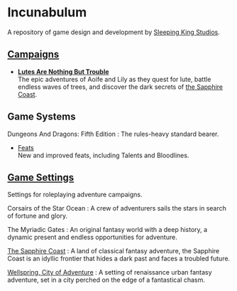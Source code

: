 ---
---

# Incunabulum

A repository of game design and development by [Sleeping King Studios](https://www.sleepingkingstudios.com).

## [Campaigns]({{site.baseurl}}/campaigns)

- **[Lutes Are Nothing But Trouble]({{site.baseurl}}/campaigns/lutes)**<br>
  The epic adventures of Aoife and Lily as they quest for lute, battle endless waves of trees, and discover the dark secrets of [the Sapphire Coast]({{site.baseurl}}/settings/sapphire-coast).

## Game Systems

Dungeons And Dragons: Fifth Edition
: The rules-heavy standard bearer.

  - [Feats]({{site.baseurl}}/systems/5e/feats)<br>
    New and improved feats, including Talents and Bloodlines.

## [Game Settings]({{site.baseurl}}/settings)

Settings for roleplaying adventure campaigns.

Corsairs of the Star Ocean
: A crew of adventurers sails the stars in search of fortune and glory.

The Myriadic Gates
: An original fantasy world with a deep history, a dynamic present and endless opportunities for adventure.

[The Sapphire Coast]({{site.baseurl}}/settings/sapphire-coast)
: A land of classical fantasy adventure, the Sapphire Coast is an idyllic frontier that hides a dark past and faces a troubled future.

[Wellspring, City of Adventure]({{site.baseurl}}/settings/wellspring)
: A setting of renaissance urban fantasy adventure, set in a city perched on the edge of a fantastical chasm.
